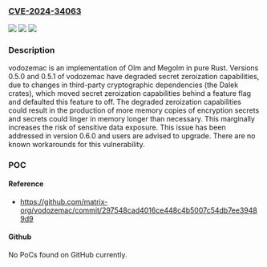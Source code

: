 ### [CVE-2024-34063](https://cve.mitre.org/cgi-bin/cvename.cgi?name=CVE-2024-34063)
![](https://img.shields.io/static/v1?label=Product&message=vodozemac&color=blue)
![](https://img.shields.io/static/v1?label=Version&message=%3D%20%3E%3D%200.5.0%2C%20%3C%200.6.0%20&color=brighgreen)
![](https://img.shields.io/static/v1?label=Vulnerability&message=CWE-1188%3A%20Insecure%20Default%20Initialization%20of%20Resource&color=brighgreen)

### Description

vodozemac is an implementation of Olm and Megolm in pure Rust. Versions 0.5.0 and 0.5.1 of vodozemac have degraded secret zeroization capabilities, due to changes in third-party cryptographic dependencies (the Dalek crates), which moved secret zeroization capabilities behind a feature flag and defaulted this feature to off. The degraded zeroization capabilities could result in the production of more memory copies of encryption secrets and secrets could linger in memory longer than necessary. This marginally increases the risk of sensitive data exposure. This issue has been addressed in version 0.6.0 and users are advised to upgrade. There are no known workarounds for this vulnerability.

### POC

#### Reference
- https://github.com/matrix-org/vodozemac/commit/297548cad4016ce448c4b5007c54db7ee39489d9

#### Github
No PoCs found on GitHub currently.

